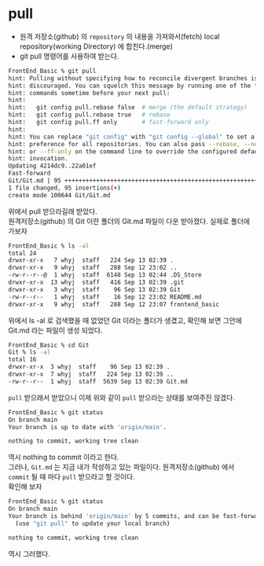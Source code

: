 # pull
 - 원격 저장소(github) 의 `repository` 의 내용을 가져와서(fetch) local repository(working Directory) 에 합친다.(merge)
 - git pull 명령어를 사용하여 받는다.
 ```sh
FrontEnd_Basic % git pull  
hint: Pulling without specifying how to reconcile divergent branches is
hint: discouraged. You can squelch this message by running one of the following
hint: commands sometime before your next pull:
hint: 
hint:   git config pull.rebase false  # merge (the default strategy)
hint:   git config pull.rebase true   # rebase
hint:   git config pull.ff only       # fast-forward only
hint: 
hint: You can replace "git config" with "git config --global" to set a default
hint: preference for all repositories. You can also pass --rebase, --no-rebase,
hint: or --ff-only on the command line to override the configured default per
hint: invocation.
Updating 4214dc9..22a01ef
Fast-forward
 Git/Git.md | 95 ++++++++++++++++++++++++++++++++++++++++++++++++++++++++++++++
 1 file changed, 95 insertions(+)
 create mode 100644 Git/Git.md
```
위에서 pull 받으라길래 받았다.  
원격저장소(github) 의 Git 이란 폴더의 Git.md 파일이 다운 받아졌다. 실제로 폴더에 가보자  
```sh
FrontEnd_Basic % ls -al  
total 24
drwxr-xr-x   7 whyj  staff   224 Sep 13 02:39 .
drwxr-xr-x   9 whyj  staff   288 Sep 12 23:02 ..
-rw-r--r--@  1 whyj  staff  6148 Sep 13 02:44 .DS_Store
drwxr-xr-x  13 whyj  staff   416 Sep 13 02:39 .git
drwxr-xr-x   3 whyj  staff    96 Sep 13 02:39 Git
-rw-r--r--   1 whyj  staff    16 Sep 12 23:02 README.md
drwxr-xr-x   9 whyj  staff   288 Sep 12 23:07 frontend_basic
```
위에서 ls -al 로 검색했을 때 없었던 Git 이라는 폴더가 생겼고, 확인해 보면 그안에 Git.md 라는 파일이 생성 되었다.
```sh
FrontEnd_Basic % cd Git
Git % ls -al
total 16
drwxr-xr-x  3 whyj  staff    96 Sep 13 02:39 .
drwxr-xr-x  7 whyj  staff   224 Sep 13 02:39 ..
-rw-r--r--  1 whyj  staff  5639 Sep 13 02:39 Git.md
```
`pull` 받으래서 받았으니 이제 위와 같이 `pull` 받으라는 상태를 보여주진 않겠다.
```sh
FrontEnd_Basic % git status
On branch main
Your branch is up to date with 'origin/main'.

nothing to commit, working tree clean
```
역시 nothing to commit 이라고 한다.  
그러나, `Git.md` 는 지금 내가 작성하고 있는 파일이다. 원격저장소(github) 에서 `commit` 될 때 마다 `pull` 받으라고 할 것이다.  
확인해 보자
```sh
FrontEnd_Basic % git status
On branch main
Your branch is behind 'origin/main' by 5 commits, and can be fast-forwarded.
  (use "git pull" to update your local branch)

nothing to commit, working tree clean
```
역시 그러했다.  
